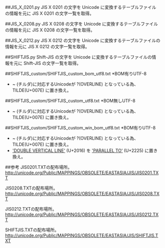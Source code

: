 ##JIS_X_0201.py
 JIS X 0201 の文字を Unicode に変換するテーブルファイルの情報を元に JIS X 0201 の文字一覧を取得。

##JIS_X_0208.py
 JIS X 0208 の文字を Unicode に変換するテーブルファイルの情報を元に JIS X 0208 の文字一覧を取得。

##JIS_X_0212.py
 JIS X 0212 の文字を Unicode に変換するテーブルファイルの情報を元に JIS X 0212 の文字一覧を取得。

##SHIFTJIS.py
 Shift-JIS の文字を Unicode に変換するテーブルファイルの情報を元に Shift-JIS の文字一覧を取得。

##SHIFTJIS_custom/SHIFTJIS_custom_bom_utf8.txt
*BOM有りUTF-8
* ~ (チルダ)に対応するUnicodeが ?(OVERLINE) となっている為、 TILDE(U+007E) に置き換え。

##SHIFTJIS_custom/SHIFTJIS_custom_utf8.txt
*BOM無しUTF-8
* ~ (チルダ)に対応するUnicodeが ?(OVERLINE) となっている為、 TILDE(U+007E) に置き換え。

##SHIFTJIS_custom/SHIFTJIS_custom_win_bom_utf8.txt
*BOM有りUTF-8
* ~ (チルダ)に対応するUnicodeが ?(OVERLINE) となっている為、 TILDE(U+007E) に置き換え。
* ['DOUBLE VERTICAL LINE'](http://www.fileformat.info/info/unicode/char/2016/index.htm) (U+2016) を ['PARALLEL TO'](http://www.fileformat.info/info/unicode/char/2225/index.htm) (U+2225) に置き換え。


##参考
JIS0201.TXTの配布場所。
<http://unicode.org/Public/MAPPINGS/OBSOLETE/EASTASIA/JIS/JIS0201.TXT>

JIS0208.TXTの配布場所。
<http://unicode.org/Public/MAPPINGS/OBSOLETE/EASTASIA/JIS/JIS0208.TXT>

JIS0212.TXTの配布場所。
<http://unicode.org/Public/MAPPINGS/OBSOLETE/EASTASIA/JIS/JIS0212.TXT>

SHIFTJIS.TXTの配布場所。
<http://unicode.org/Public/MAPPINGS/OBSOLETE/EASTASIA/JIS/SHIFTJIS.TXT>